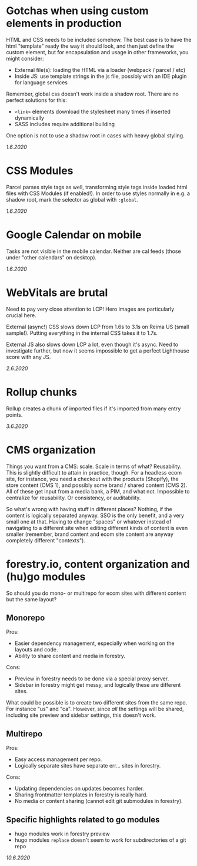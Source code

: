 # Gotchas when using custom elements in production

HTML and CSS needs to be included somehow. The best case is to have the html "template" ready the way it should look, and then just define the custom element, but for encapsulation and usage in other frameworks, you might consider:

- External file(s): loading the HTML via a loader (webpack / parcel / etc)
- Inside JS: use template strings in the js file, possibly with an IDE plugin for language services

Remember, global css doesn't work inside a shadow root. There are no perfect solutions for this:

- `<link>` elements download the stylesheet many times if inserted dynamically
- SASS includes require additional building

One option is not to use a shadow root in cases with heavy global styling.

*1.6.2020*

# CSS Modules

Parcel parses style tags as well, transforming style tags inside loaded html files with CSS Modules (if enabled!). In order to use styles normally in e.g. a shadow root, mark the selector as global with `:global`.

*1.6.2020*

# Google Calendar on mobile

Tasks are not visible in the mobile calendar. Neither are cal feeds (those under "other calendars" on desktop).

*1.6.2020*

# WebVitals are brutal

Need to pay very close attention to LCP! Hero images are particularly crucial here.

External (async!) CSS slows down LCP from 1.6s to 3.1s on Reima US (small sample!). Putting everything in the internal CSS takes it to 1.7s.

External JS also slows down LCP a lot, even though it's async. Need to investigate further, but now it seems impossible to get a perfect Lighthouse score with any JS.

*2.6.2020*

# Rollup chunks

Rollup creates a chunk of imported files if it's imported from many entry points.

*3.6.2020*

# CMS organization

Things you want from a CMS: scale. Scale in terms of what? Reusability. This is slightly difficult to attain in practice, though. For a headless ecom site, for instance, you need a checkout with the products (Shopify), the store content (CMS 1), and possibly some brand / shared content (CMS 2). All of these get input from a media bank, a PIM, and what not. Impossible to centralize for reusability. Or consistency, or auditability.

So what's wrong with having stuff in different places? Nothing, if the content is logically separated anyway. SSO is the only benefit, and a very small one at that. Having to change "spaces" or whatever instead of navigating to a different site when editing different kinds of content is even smaller (remember, brand content and ecom site content are anyway completely different "contexts").

# forestry.io, content organization and (hu)go modules

So should you do mono- or multirepo for ecom sites with different content but the same layout?

## Monorepo

Pros:
- Easier dependency management, especially when working on the layouts and code.
- Ability to share content and media in forestry.

Cons:
- Preview in forestry needs to be done via a special proxy server.
- Sidebar in forestry might get messy, and logically these are different sites.

What could be possible is to create two different sites from the same repo. For instance "us" and "ca". However, since *all* the settings will be shared, including site preview and sidebar settings, this doesn't work.

## Multirepo

Pros:
- Easy access management per repo.
- Logically separate sites have separate err... sites in forestry.

Cons:
- Updating dependencies on updates becomes harder.
- Sharing frontmatter templates in forestry is really hard.
- No media or content sharing (cannot edit git submodules in forestry).

## Specific highlights related to go modules

- hugo modules work in forestry preview
- hugo modules `replace` doesn't seem to work for subdirectories of a git repo

*10.6.2020*